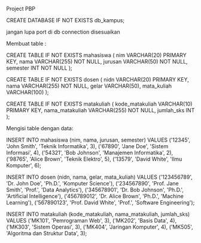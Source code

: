 Project PBP

CREATE DATABASE IF NOT EXISTS db_kampus;

jangan lupa port di db connection disesuaikan

Membuat table :

CREATE TABLE IF NOT EXISTS mahasiswa (
  nim VARCHAR(20) PRIMARY KEY,
  nama VARCHAR(255) NOT NULL,
  jurusan VARCHAR(50) NOT NULL,
  semester INT NOT NULL
);

CREATE TABLE IF NOT EXISTS dosen (
  nidn VARCHAR(20) PRIMARY KEY,
  nama VARCHAR(255) NOT NULL,
  gelar VARCHAR(50),
  mata_kuliah VARCHAR(100)
);

CREATE TABLE IF NOT EXISTS matakuliah (
  kode_matakuliah VARCHAR(10) PRIMARY KEY,
  nama_matakuliah VARCHAR(255) NOT NULL,
  jumlah_sks INT
);


Mengisi table dengan data:

INSERT INTO mahasiswa (nim, nama, jurusan, semester) VALUES
('12345', 'John Smith', 'Teknik Informatika', 3),
('67890', 'Jane Doe', 'Sistem Informasi', 4),
('54321', 'Bob Johnson', 'Manajemen Informatika', 2),
('98765', 'Alice Brown', 'Teknik Elektro', 5),
('13579', 'David White', 'Ilmu Komputer', 6);

INSERT INTO dosen (nidn, nama, gelar, mata_kuliah) VALUES
('123456789', 'Dr. John Doe', 'Ph.D.', 'Komputer Science'),
('234567890', 'Prof. Jane Smith', 'Prof.', 'Data Analytics'),
('345678901', 'Dr. Bob Johnson', 'Ph.D.', 'Artificial Intelligence'),
('456789012', 'Dr. Alice Brown', 'Ph.D.', 'Machine Learning'),
('567890123', 'Prof. David White', 'Prof.', 'Software Engineering');

INSERT INTO matakuliah (kode_matakuliah, nama_matakuliah, jumlah_sks) VALUES
('MK101', 'Pemrograman Web', 3),
('MK202', 'Basis Data', 4),
('MK303', 'Sistem Operasi', 3),
('MK404', 'Jaringan Komputer', 4),
('MK505', 'Algoritma dan Struktur Data', 3);
